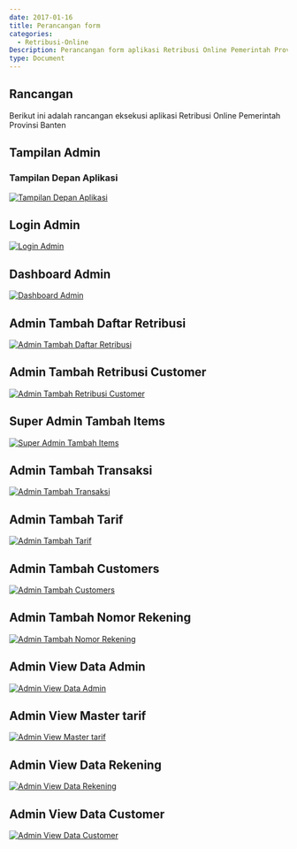 ```yaml
---
date: 2017-01-16
title: Perancangan form
categories:
  - Retribusi-Online
Description: Perancangan form aplikasi Retribusi Online Pemerintah Provinsi Banten
type: Document
---
```


## Rancangan

Berikut ini adalah rancangan eksekusi aplikasi Retribusi Online Pemerintah Provinsi Banten

## Tampilan Admin

### Tampilan Depan Aplikasi

[![Tampilan Depan Aplikasi](/images/retribusi-online/perancangan-form/retribusi-online_rancangan-halaman-home.png)](/images/retribusi-online/perancangan-form/retribusi-online_rancangan-halaman-home.png)

## Login Admin

[![Login Admin](/images/retribusi-online/perancangan-form/retribusi-online_rancangan-halaman-login-admin.png)](/images/retribusi-online/perancangan-form/retribusi-online_rancangan-halaman-login-admin.png)

## Dashboard Admin

[![Dashboard Admin](/images/retribusi-online/perancangan-form/retribusi-online_rancangan-halaman-dashboard-super-admin.png)](/images/retribusi-online/perancangan-form/retribusi-online_rancangan-halaman-dashboard-super-admin.png)

## Admin Tambah Daftar Retribusi

[![Admin Tambah Daftar Retribusi](/images/retribusi-online/perancangan-form/retribusi-online_rancangan-halaman-super-admin-tambah-daftar-retribusi.png)](/images/retribusi-online/perancangan-form/retribusi-online_rancangan-halaman-super-admin-tambah-daftar-retribusi.png)

## Admin Tambah Retribusi Customer

[![Admin Tambah Retribusi Customer](/images/retribusi-online/perancangan-form/retribusi-online_rancangan-halaman-super-admin-tambah-retribusi-customer.png)](/images/retribusi-online/perancangan-form/retribusi-online_rancangan-halaman-super-admin-tambah-retribusi-customer.png)

## Super Admin Tambah Items

[![Super Admin Tambah Items](/images/retribusi-online/perancangan-form/retribusi-online_rancangan-halaman-super-admin-tambah-items.png)](/images/retribusi-online/perancangan-form/retribusi-online_rancangan-halaman-super-admin-tambah-items.png)

## Admin Tambah Transaksi

[![Admin Tambah Transaksi](/images/retribusi-online/perancangan-form/retribusi-online_rancangan-halaman-super-admin-tambah-transaksi.png)](/images/retribusi-online/perancangan-form/retribusi-online_rancangan-halaman-super-admin-tambah-transaksi.png)

## Admin Tambah Tarif

[![Admin Tambah Tarif](/images/retribusi-online/perancangan-form/retribusi-online_rancangan-halaman-super-admin-tambah-tarif.png)](/images/retribusi-online/perancangan-form/retribusi-online_rancangan-halaman-super-admin-tambah-tarif.png)

## Admin Tambah Customers

[![Admin Tambah Customers](/images/retribusi-online/perancangan-form/retribusi-online_rancangan-halaman-super-admin-tambah-customers.png)](/images/retribusi-online/perancangan-form/retribusi-online_rancangan-halaman-super-admin-tambah-customers.png)

## Admin Tambah Nomor Rekening

[![Admin Tambah Nomor Rekening](/images/retribusi-online/perancangan-form/retribusi-online_rancangan-halaman-super-admin-tambah-nomor-rekening.png)](/images/retribusi-online/perancangan-form/retribusi-online_rancangan-halaman-super-admin-tambah-nomor-rekening.png)

## Admin View Data Admin

[![Admin View Data Admin](/images/retribusi-online/perancangan-form/retribusi-online_rancangan-halaman-super-admin-view-data-admin.png)](/images/retribusi-online/perancangan-form/retribusi-online_rancangan-halaman-super-admin-view-data-admin.png)

## Admin View Master tarif

[![Admin View Master tarif](/images/retribusi-online/perancangan-form/retribusi-online_rancangan-halaman-super-admin-view-master-tarif.png)](/images/retribusi-online/perancangan-form/retribusi-online_rancangan-halaman-super-admin-view-master-tarif.png)

## Admin View Data Rekening

[![Admin View Data Rekening](/images/retribusi-online/perancangan-form/retribusi-online_rancangan-halaman-super-admin-view-data-rekening.png)](/images/retribusi-online/perancangan-form/retribusi-online_rancangan-halaman-super-admin-view-data-rekening.png)

## Admin View Data Customer

[![Admin View Data Customer](/images/retribusi-online/perancangan-form/retribusi-online_rancangan-halaman-super-admin-view-data-customers.png)](/images/retribusi-online/perancangan-form/retribusi-online_rancangan-halaman-super-admin-view-data-customers.png)


